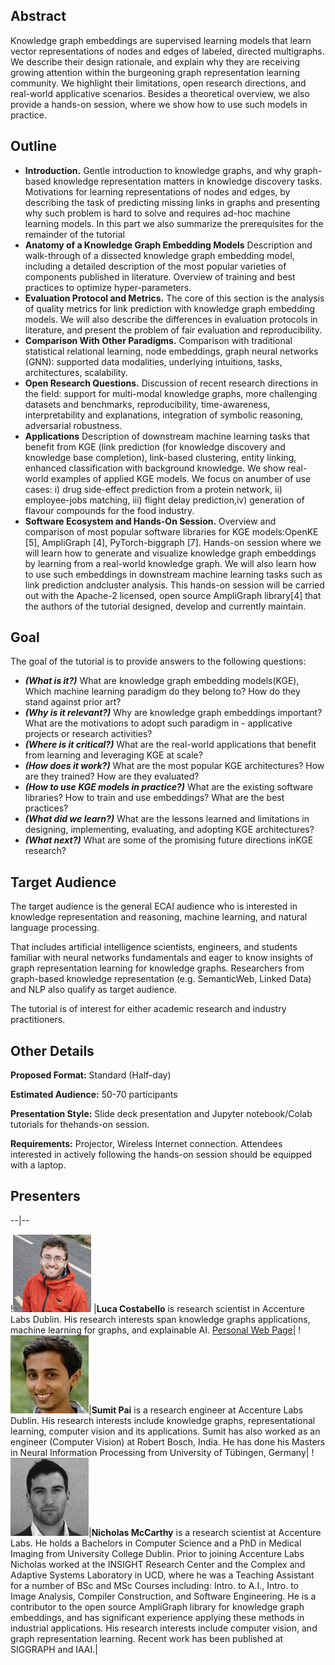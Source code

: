 ## Abstract

Knowledge graph embeddings are supervised learning models that learn vector representations of nodes and edges of labeled, directed multigraphs. We describe their design rationale, and explain why they are receiving growing attention within the burgeoning graph representation learning community. We highlight their limitations, open research directions, and real-world applicative scenarios. Besides a theoretical overview, we also provide a hands-on session, where we show how to use such models in practice.


## Outline

- **Introduction.** Gentle introduction to knowledge graphs, and why graph-based knowledge representation matters in knowledge discovery tasks. Motivations for learning representations of nodes and edges, by describing the task of predicting missing links in graphs and presenting why such problem is hard to solve and requires ad-hoc machine learning models. In this part we also summarize the prerequisites for the remainder of the tutorial
- **Anatomy of a Knowledge Graph Embedding Models** Description and walk-through of a dissected knowledge graph embedding model, including a detailed description of the most popular varieties of components published in literature. Overview of training and best practices to optimize hyper-parameters.
- **Evaluation Protocol and Metrics.** The core of this section is the analysis of quality metrics for link prediction with knowledge graph embedding models. We will also describe the differences in evaluation protocols in literature, and present the problem of fair evaluation and reproducibility.
- **Comparison With Other Paradigms.** Comparison with traditional statistical relational learning, node embeddings, graph neural networks (GNN): supported data modalities, underlying intuitions, tasks, architectures, scalability.
- **Open Research Questions.** Discussion of recent research directions in the field: support for multi-modal knowledge graphs, more challenging datasets and benchmarks, reproducibility, time-awareness, interpretability and explanations, integration of symbolic reasoning, adversarial robustness.
- **Applications** Description of downstream machine learning tasks that benefit from KGE (link prediction (for knowledge discovery and knowledge base completion), link-based clustering, entity linking, enhanced classification with background knowledge. We show real-world examples of applied KGE models. We focus on anumber of use cases: i) drug side-effect prediction from a protein network, ii) employee-jobs matching, iii) flight delay prediction,iv) generation of flavour compounds for the food industry.
- **Software Ecosystem and Hands-On Session.** Overview and comparison of most popular software libraries for KGE models:OpenKE [5], AmpliGraph [4], PyTorch-biggraph [7]. Hands-on session where we will learn how to generate and visualize knowledge graph embeddings by learning from a real-world knowledge graph. We will also learn how to use such embeddings in downstream machine learning tasks such as link prediction andcluster analysis. This hands-on session will be carried out with the Apache-2 licensed, open source AmpliGraph library[4] that the authors of the tutorial designed, develop and currently maintain.


## Goal

The goal of the tutorial is to provide answers to the following questions:

- ***(What is it?)*** What are knowledge graph embedding models(KGE), Which machine learning paradigm do they belong to? How do they stand against prior art?
- ***(Why is it relevant?)*** Why are knowledge graph embeddings important? What are the motivations to adopt such paradigm in - applicative projects or research activities?
- ***(Where is it critical?)*** What are the real-world applications that benefit from learning and leveraging KGE at scale?
- ***(How does it work?)*** What are the most popular KGE architectures? How are they trained? How are they evaluated?
- ***(How to use KGE models in practice?)*** What are the existing software libraries? How to train and use embeddings? What are the best practices?
- ***(What did we learn?)*** What are the lessons learned and limitations in designing, implementing, evaluating, and adopting KGE architectures?
- ***(What next?)*** What are some of the promising future directions inKGE research?


## Target Audience

The target audience is the general ECAI audience who is interested in knowledge representation and reasoning, machine learning, and natural language processing.

That includes artificial intelligence scientists, engineers, and students familiar with neural networks fundamentals and eager to know insights of graph representation learning for knowledge graphs. Researchers from graph-based knowledge representation (e.g. SemanticWeb, Linked Data) and NLP also qualify as target audience.

The tutorial is of interest for either academic research and industry practitioners.


## Other Details

**Proposed Format:** Standard (Half-day)

**Estimated Audience:** 50-70 participants

**Presentation Style:** Slide deck presentation and Jupyter notebook/Colab tutorials for thehands-on session.

**Requirements:** Projector, Wireless Internet connection. Attendees interested in actively following the hands-on session should be equipped with a laptop.



## Presenters

--|--

!<img src="img/luca.jpg" width="125"> |**Luca Costabello** is research scientist in Accenture Labs Dublin. His research interests span knowledge graphs applications, machine learning for graphs, and explainable AI. [Personal Web Page](https://luca.costabello.info/)|
!<img src="img/sumit.jpg" width="125">|**Sumit Pai** is a research engineer at Accenture Labs Dublin. His research interests include knowledge graphs, representational learning, computer vision and its applications. Sumit has also worked as an engineer (Computer Vision) at Robert Bosch, India. He has done his Masters in Neural Information Processing from University of Tübingen, Germany|
!<img src="img/nick.jpg" width="125">|**Nicholas McCarthy** is a research scientist at Accenture Labs. He holds a Bachelors in Computer Science and a PhD in Medical Imaging from University College Dublin. Prior to joining Accenture Labs Nicholas worked at the INSIGHT Research Center and the Complex and Adaptive Systems Laboratory in UCD, where he was a Teaching Assistant for a number of BSc and MSc Courses including: Intro. to A.I., Intro. to Image Analysis, Compiler Construction, and Software Engineering. He is a contributor to the open source AmpliGraph library for knowledge graph embeddings, and has significant experience applying these methods in industrial applications. His research interests include computer vision, and graph representation learning. Recent work has been published at SIGGRAPH and IAAI.|
